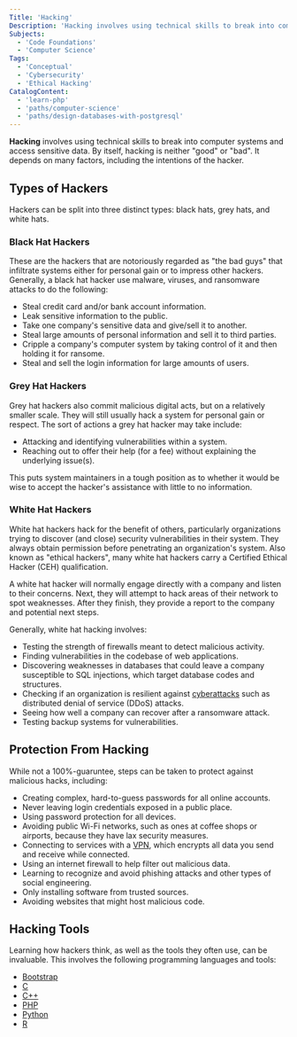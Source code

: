 ```yaml
---
Title: 'Hacking'
Description: 'Hacking involves using technical skills to break into computer systems and access sensitive data.'
Subjects:
  - 'Code Foundations'
  - 'Computer Science'
Tags:
  - 'Conceptual'
  - 'Cybersecurity'
  - 'Ethical Hacking'
CatalogContent:
  - 'learn-php'
  - 'paths/computer-science'
  - 'paths/design-databases-with-postgresql'
---
```


<link rel="canonical" href="https://www.codecademy.com/resources/blog/what-is-hacking/" />

**Hacking** involves using technical skills to break into computer systems and access sensitive data. By itself, hacking is neither "good" or "bad". It depends on many factors, including the intentions of the hacker.

## Types of Hackers

Hackers can be split into three distinct types: black hats, grey hats, and white hats.

### Black Hat Hackers

These are the hackers that are notoriously regarded as "the bad guys" that infiltrate systems either for personal gain or to impress other hackers. Generally, a black hat hacker use malware, viruses, and ransomware attacks to do the following:

- Steal credit card and/or bank account information.
- Leak sensitive information to the public.
- Take one company's sensitive data and give/sell it to another.
- Steal large amounts of personal information and sell it to third parties.
- Cripple a company's computer system by taking control of it and then holding it for ransome.
- Steal and sell the login information for large amounts of users.

### Grey Hat Hackers

Grey hat hackers also commit malicious digital acts, but on a relatively smaller scale. They will still usually hack a system for personal gain or respect. The sort of actions a grey hat hacker may take include:

- Attacking and identifying vulnerabilities within a system.
- Reaching out to offer their help (for a fee) without explaining the underlying issue(s).

This puts system maintainers in a tough position as to whether it would be wise to accept the hacker's assistance with little to no information.

### White Hat Hackers

White hat hackers hack for the benefit of others, particularly organizations trying to discover (and close) security vulnerabilities in their system. They always obtain permission before penetrating an organization's system. Also known as "ethical hackers", many white hat hackers carry a Certified Ethical Hacker (CEH) qualification.

A white hat hacker will normally engage directly with a company and listen to their concerns. Next, they will attempt to hack areas of their network to spot weaknesses. After they finish, they provide a report to the company and potential next steps.

Generally, white hat hacking involves:

- Testing the strength of firewalls meant to detect malicious activity.
- Finding vulnerabilities in the codebase of web applications.
- Discovering weaknesses in databases that could leave a company susceptible to SQL injections, which target database codes and structures.
- Checking if an organization is resilient against [cyberattacks](https://www.codecademy.com/resources/docs/general/cyberattacks) such as distributed denial of service (DDoS) attacks.
- Seeing how well a company can recover after a ransomware attack.
- Testing backup systems for vulnerabilities.

## Protection From Hacking

While not a 100%-guaruntee, steps can be taken to protect against malicious hacks, including:

- Creating complex, hard-to-guess passwords for all online accounts.
- Never leaving login credentials exposed in a public place.
- Using password protection for all devices.
- Avoiding public Wi-Fi networks, such as ones at coffee shops or airports, because they have lax security measures.
- Connecting to services with a [VPN](https://www.codecademy.com/resources/blog/what-is-a-vpn/), which encrypts all data you send and receive while connected.
- Using an internet firewall to help filter out malicious data.
- Learning to recognize and avoid phishing attacks and other types of social engineering.
- Only installing software from trusted sources.
- Avoiding websites that might host malicious code.

## Hacking Tools

Learning how hackers think, as well as the tools they often use, can be invaluable. This involves the following programming languages and tools:

- [Bootstrap](https://www.codecademy.com/resources/docs/open-source/bootstrap)
- [C](https://www.codecademy.com/resources/docs/c)
- [C++](https://www.codecademy.com/resources/docs/cpp)
- [PHP](https://www.codecademy.com/resources/docs/php)
- [Python](https://www.codecademy.com/resources/docs/python)
- [R](https://www.codecademy.com/resources/docs/r)
